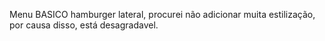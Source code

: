 Menu BASICO hamburger lateral, procurei não adicionar muita estilização, por causa disso, está desagradavel.

